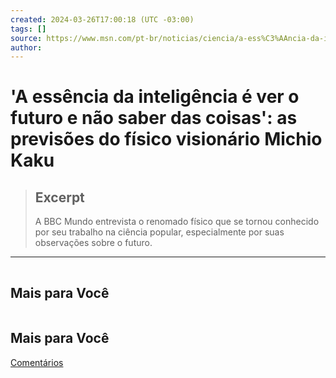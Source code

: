 ```yaml
---
created: 2024-03-26T17:00:18 (UTC -03:00)
tags: []
source: https://www.msn.com/pt-br/noticias/ciencia/a-ess%C3%AAncia-da-intelig%C3%AAncia-%C3%A9-ver-o-futuro-e-n%C3%A3o-saber-das-coisas-as-previs%C3%B5es-do-f%C3%ADsico-vision%C3%A1rio-michio-kaku/ar-BB1kuSly?ocid=winp2fptaskbar&cvid=075f529a78534bd9b1b905a3c9e84e24&ei=28&sc=shoreline
author: 
---
```


# 'A essência da inteligência é ver o futuro e não saber das coisas': as previsões do físico visionário Michio Kaku

> ## Excerpt
> A BBC Mundo entrevista o renomado físico que se tornou conhecido por seu trabalho na ciência popular, especialmente por suas observações sobre o futuro.

---
![](data:image/png;base64,iVBORw0KGgoAAAANSUhEUgAAAAEAAAABCAQAAAC1HAwCAAAAC0lEQVR42mNkYAAAAAYAAjCB0C8AAAAASUVORK5CYII=)

## Mais para Você

![](data:image/png;base64,iVBORw0KGgoAAAANSUhEUgAAAAEAAAABCAQAAAC1HAwCAAAAC0lEQVR42mNkYAAAAAYAAjCB0C8AAAAASUVORK5CYII=)

## Mais para Você

[Comentários](windows-feedback://?contextid=509 "Comentários")
